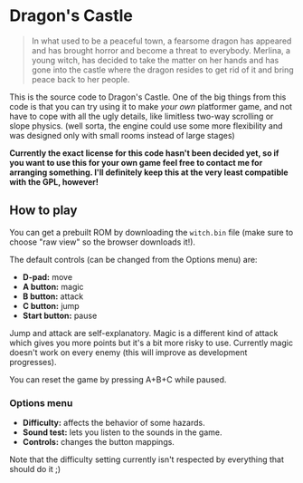 # Dragon's Castle

> In what used to be a peaceful town, a fearsome dragon has appeared and has brought horror and become a threat to everybody. Merlina, a young witch, has decided to take the matter on her hands and has gone into the castle where the dragon resides to get rid of it and bring peace back to her people.

This is the source code to Dragon's Castle. One of the big things from this code is that you can try using it to make *your own* platformer game, and not have to cope with all the ugly details, like limitless two-way scrolling or slope physics. (well sorta, the engine could use some more flexibility and was designed only with small rooms instead of large stages)

**Currently the exact license for this code hasn't been decided yet, so if you want to use this for your own game feel free to contact me for arranging something. I'll definitely keep this at the very least compatible with the GPL, however!**

## How to play

You can get a prebuilt ROM by downloading the `witch.bin` file (make sure to choose "raw view" so the browser downloads it!).

The default controls (can be changed from the Options menu) are:

* **D-pad:** move
* **A button:** magic
* **B button:** attack
* **C button:** jump
* **Start button:** pause

Jump and attack are self-explanatory. Magic is a different kind of attack which gives you more points but it's a bit more risky to use. Currently magic doesn't work on every enemy (this will improve as development progresses).

You can reset the game by pressing A+B+C while paused.

### Options menu

* **Difficulty:** affects the behavior of some hazards.
* **Sound test:** lets you listen to the sounds in the game.
* **Controls:** changes the button mappings.

Note that the difficulty setting currently isn't respected by everything that should do it ;)
